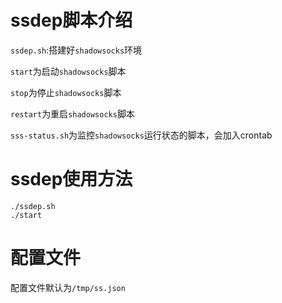# ssdep脚本介绍
`ssdep.sh`:搭建好`shadowsocks`环境

`start`为启动`shadowsocks`脚本

`stop`为停止`shadowsocks`脚本

`restart`为重启`shadowsocks`脚本

`sss-status.sh`为监控`shadowsocks`运行状态的脚本，会加入crontab

# ssdep使用方法
```
./ssdep.sh
./start
```
# 配置文件
配置文件默认为`/tmp/ss.json`
